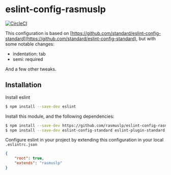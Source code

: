 # eslint-config-rasmuslp

[![CircleCI](https://circleci.com/gh/rasmuslp/eslint-config-rasmuslp.svg?style=shield)](https://circleci.com/gh/rasmuslp/eslint-config-rasmuslp)

This configuration is based on [https://github.com/standard/eslint-config-standard](https://github.com/standard/eslint-config-standard), but with some notable changes:
* indentation: tab
* semi: required

And a few other tweaks.

## Installation
Install eslint
```bash
$ npm install --save-dev eslint
```

Install this module, and the following dependencies:
```bash
$ npm install --save-dev https://github.com/rasmuslp/eslint-config-rasmuslp
$ npm install --save-dev eslint-config-standard eslint-plugin-standard eslint-plugin-promise eslint-plugin-import eslint-plugin-node
```

Configure eslint in your project by extending this configuration in your local `.eslintrc.json`
```json
{
    "root": true,
    "extends": "rasmuslp"
}
```
